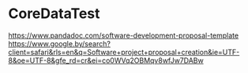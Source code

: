 # CoreDataTest
https://www.pandadoc.com/software-development-proposal-template
https://www.google.by/search?client=safari&rls=en&q=Software+project+proposal+creation&ie=UTF-8&oe=UTF-8&gfe_rd=cr&ei=co0WVq2OBMqv8wfJw7DABw
